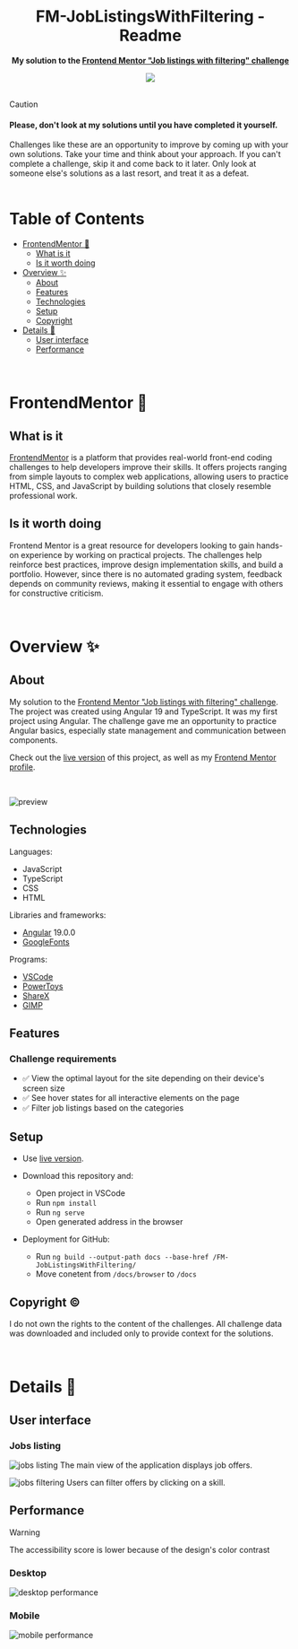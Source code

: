 <h1 align="center">FM-JobListingsWithFiltering - Readme</h1>
<p align="center">
  <strong>
    My solution to the <a href="https://www.frontendmentor.io/challenges/job-listings-with-filtering-ivstIPCt" target="_blank">Frontend Mentor "Job listings with filtering" challenge</a>
  </strong>
</p>
<div align="center">
  <a href="https://www.frontendmentor.io/home">
    <img src="_for_readme/banner.jpg?">
  </a>
</div>

<br>

> [!CAUTION]  
> <h4>Please, don't look at my solutions until you have completed it yourself.</h4>
> Challenges like these are an opportunity to improve by coming up with your own solutions. Take your time and think about your approach.  
> If you can't complete a challenge, skip it and come back to it later. Only look at someone else's solutions as a last resort, and treat it as a defeat.

<br>

# Table of Contents
* [FrontendMentor :thinking:](#frontendmentor-thinking)
  * [What is it](#what-is-it)
  * [Is it worth doing](#is-it-worth-doing)
* [Overview :sparkles:](#overview-sparkles)
  * [About](#about)
  * [Features](#features)
  * [Technologies](#technologies)
  * [Setup](#setup)
  * [Copyright](#copyright-copyright)
* [Details :scroll:](#details-scroll)
  * [User interface](#user-interface)
  * [Performance](#performance)

<br>

# FrontendMentor :thinking:

## What is it
[FrontendMentor](https://www.frontendmentor.io/home) is a platform that provides real-world front-end coding challenges to help developers improve their skills. It offers projects ranging from simple layouts to complex web applications, allowing users to practice HTML, CSS, and JavaScript by building solutions that closely resemble professional work.  

## Is it worth doing
Frontend Mentor is a great resource for developers looking to gain hands-on experience by working on practical projects. The challenges help reinforce best practices, improve design implementation skills, and build a portfolio. However, since there is no automated grading system, feedback depends on community reviews, making it essential to engage with others for constructive criticism.  

<br>

# Overview :sparkles:

## About
My solution to the [Frontend Mentor "Job listings with filtering" challenge](https://www.frontendmentor.io/challenges/job-listings-with-filtering-ivstIPCt). The project was created using Angular 19 and TypeScript. It was my first project using Angular. The challenge gave me an opportunity to practice Angular basics, especially state management and communication between components.

Check out the [live version](https://pasek108.github.io/FM-JobListingsWithFiltering/) of this project, as well as my [Frontend Mentor profile](https://www.frontendmentor.io/profile/Pasek108).

<br>

![preview](/_for_readme/preview.png)

## Technologies
Languages:
- JavaScript
- TypeScript
- CSS
- HTML

Libraries and frameworks:
- [Angular](https://angular.dev) 19.0.0
- [GoogleFonts](https://fonts.google.com)
  
Programs:
- [VSCode](https://code.visualstudio.com)
- [PowerToys](https://learn.microsoft.com/en-us/windows/powertoys/)
- [ShareX](https://getsharex.com)
- [GIMP](https://www.gimp.org)

## Features
### Challenge requirements
- ✅ View the optimal layout for the site depending on their device's screen size
- ✅ See hover states for all interactive elements on the page
- ✅ Filter job listings based on the categories

## Setup
- Use [live version](https://pasek108.github.io/FM-MultiStepForm/).

- Download this repository and:
  - Open project in VSCode
  - Run `npm install`
  - Run `ng serve`
  - Open generated address in the browser

- Deployment for GitHub:
  - Run `ng build --output-path docs --base-href /FM-JobListingsWithFiltering/`
  - Move conetent from `/docs/browser` to `/docs`

## Copyright :copyright:
I do not own the rights to the content of the challenges. All challenge data was downloaded and included only to provide context for the solutions.

<br>


# Details :scroll:

## User interface
### Jobs listing
![jobs listing](/_for_readme/UI/jobs-listing.png)
The main view of the application displays job offers.

![jobs filtering](/_for_readme/UI/jobs-filtering.png)
Users can filter offers by clicking on a skill.  

## Performance
> [!WARNING]  
> The accessibility score is lower because of the design's color contrast

### Desktop
![desktop performance](/_for_readme/desktop-performance.png)

### Mobile
![mobile performance](/_for_readme/mobile-performance.png)

